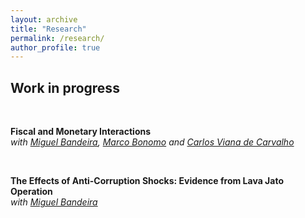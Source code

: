 ```yaml
---
layout: archive
title: "Research"
permalink: /research/
author_profile: true
---
```

## Work in progress
<br>

**Fiscal and Monetary Interactions** <br/> 
*with [Miguel Bandeira][miguel_bandeira], [Marco Bonomo][marco_bonomo] and [Carlos Viana de Carvalho][carlos_carvalho]*

<br>

[miguel_bandeira]: https://sites.google.com/view/miguelbandeira/home?authuser=0
[marco_bonomo]: https://sites.google.com/site/marcoacbonomo/
[carlos_carvalho]: https://sites.google.com/site/cvianac2/carloscarvalho



**The Effects of Anti-Corruption Shocks: Evidence from Lava Jato Operation**<br>
*with [Miguel Bandeira][miguel_bandeira]*
